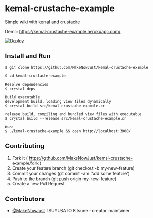 # kemal-crustache-example

Simple wiki with kemal and crustache

Demo: <https://kemal-crustache-example.herokuapp.com/>

[![Deploy](https://www.herokucdn.com/deploy/button.png)](https://heroku.com/deploy)

## Install and Run

```console
$ git clone https://github.com/MakeNowJust/kemal-crustache-example

$ cd kemal-crustache-example

Resolve dependencies
$ crystal deps

Build executable
development build, loading view files dynamically
$ crystal build src/kemal-crustache-example.cr

release build, compiling and bundled view files with executable
$ crystal build --release src/kemal-crustache-example.cr

Run!!
$ ./kemal-crustache-example && open http://localhost:3000/
```

## Contributing

1. Fork it ( https://github.com/MakeNowJust/kemal-crustache-example/fork )
2. Create your feature branch (git checkout -b my-new-feature)
3. Commit your changes (git commit -am 'Add some feature')
4. Push to the branch (git push origin my-new-feature)
5. Create a new Pull Request

## Contributors

- [@MakeNowJust](https://github.com/MakeNowJust) TSUYUSATO Kitsune - creator, maintainer
